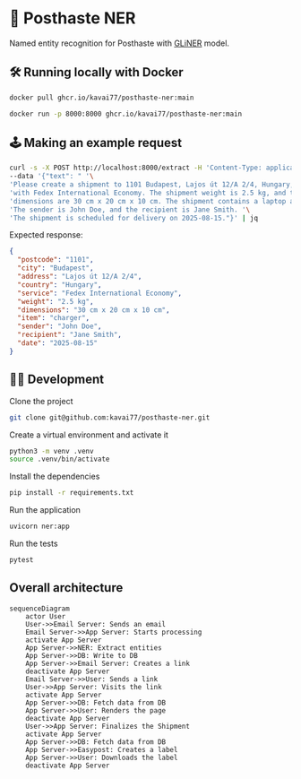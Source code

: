 # 🚢 Posthaste NER

Named entity recognition for Posthaste with [GLiNER](https://github.com/urchade/GLiNER) model.

## 🛠 Running locally with Docker

```bash
docker pull ghcr.io/kavai77/posthaste-ner:main
```
```bash
docker run -p 8000:8000 ghcr.io/kavai77/posthaste-ner:main
```

## 🕹️ Making an example request
```bash
curl -s -X POST http://localhost:8000/extract -H 'Content-Type: application/json' \
--data '{"text": " '\
'Please create a shipment to 1101 Budapest, Lajos út 12/A 2/4, Hungary, '\
'with Fedex International Economy. The shipment weight is 2.5 kg, and the '\
'dimensions are 30 cm x 20 cm x 10 cm. The shipment contains a laptop and a charger. '\
'The sender is John Doe, and the recipient is Jane Smith. '\
'The shipment is scheduled for delivery on 2025-08-15."}' | jq
```
Expected response:
```json
{
  "postcode": "1101",
  "city": "Budapest",
  "address": "Lajos út 12/A 2/4",
  "country": "Hungary",
  "service": "Fedex International Economy",
  "weight": "2.5 kg",
  "dimensions": "30 cm x 20 cm x 10 cm",
  "item": "charger",
  "sender": "John Doe",
  "recipient": "Jane Smith",
  "date": "2025-08-15"
}
```

## 🧑‍💻 Development
Clone the project
```bash
git clone git@github.com:kavai77/posthaste-ner.git
```
Create a virtual environment and activate it
```bash
python3 -m venv .venv
source .venv/bin/activate
```
Install the dependencies
```bash
pip install -r requirements.txt
```
Run the application
```bash 
uvicorn ner:app
```
Run the tests
```bash
pytest
```

## Overall architecture
```mermaid
sequenceDiagram
    actor User
    User->>Email Server: Sends an email
    Email Server->>App Server: Starts processing
    activate App Server
    App Server->>NER: Extract entities
    App Server->>DB: Write to DB
    App Server->>Email Server: Creates a link
    deactivate App Server
    Email Server->>User: Sends a link
    User->>App Server: Visits the link
    activate App Server
    App Server->>DB: Fetch data from DB
    App Server->>User: Renders the page
    deactivate App Server
    User->>App Server: Finalizes the Shipment
    activate App Server
    App Server->>DB: Fetch data from DB
    App Server->>Easypost: Creates a label
    App Server->>User: Downloads the label
    deactivate App Server
```